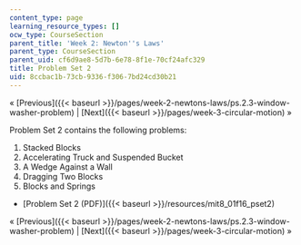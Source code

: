 ```yaml
---
content_type: page
learning_resource_types: []
ocw_type: CourseSection
parent_title: 'Week 2: Newton''s Laws'
parent_type: CourseSection
parent_uid: cf6d9ae8-5d7b-6e78-8f1e-70cf24afc329
title: Problem Set 2
uid: 8ccbac1b-73cb-9336-f306-7bd24cd30b21
---
```


« [Previous]({{< baseurl >}}/pages/week-2-newtons-laws/ps.2.3-window-washer-problem) | [Next]({{< baseurl >}}/pages/week-3-circular-motion) »

Problem Set 2 contains the following problems:

1.  Stacked Blocks
2.  Accelerating Truck and Suspended Bucket
3.  A Wedge Against a Wall
4.  Dragging Two Blocks
5.  Blocks and Springs

*   [Problem Set 2 (PDF)]({{< baseurl >}}/resources/mit8_01f16_pset2)

« [Previous]({{< baseurl >}}/pages/week-2-newtons-laws/ps.2.3-window-washer-problem) | [Next]({{< baseurl >}}/pages/week-3-circular-motion) »